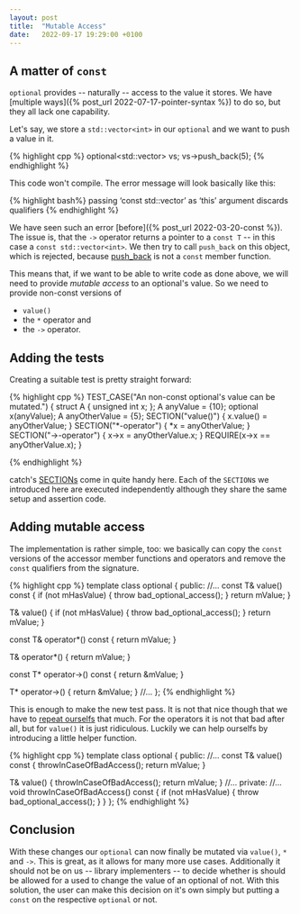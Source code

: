 ```yaml
---
layout: post
title:  "Mutable Access"
date:   2022-09-17 19:29:00 +0100
---
```


## A matter of `const`

`optional` provides -- naturally -- access to the value it stores. We have
[multiple ways]({% post_url 2022-07-17-pointer-syntax %}) to do so, but they all lack one capability.

Let's say, we store a `std::vector<int>` in our `optional` and we want to push a value in it.

{% highlight cpp %}
optional<std::vector<int>> vs;
vs->push_back(5);
{% endhighlight %}

This code won't compile. The error message will look basically like this:

{% highlight bash%}
passing ‘const std::vector<int>’ as ‘this’ argument discards qualifiers
{% endhighlight %}

We have seen such an error [before]({% post_url 2022-03-20-const %}). The issue is, that the `->` operator returns a
pointer to a `const T` -- in this case a `const std::vector<int>`. We then try to call `push_back` on this object, which
is rejected, because [push_back](https://en.cppreference.com/w/cpp/container/vector/push_back) is not a `const` member
function.

This means that, if we want to be able to write code as done above, we will need to provide *mutable access* to an
optional's value. So we need to provide non-const versions of

* `value()`
* the `*` operator and
* the `->` operator.

## Adding the tests

Creating a suitable test is pretty straight forward:

{% highlight cpp %}
TEST_CASE("An non-const optional's value can be mutated.") {
  struct A {
    unsigned int x;
  };
  A anyValue = {10};
  optional<A> x(anyValue);
  A anyOtherValue = {5};
  SECTION("value()") {
    x.value() = anyOtherValue;
  }
  SECTION("*-operator") {
    *x = anyOtherValue;
  }
  SECTION("->-operator") {
    x->x = anyOtherValue.x;
  }
  REQUIRE(x->x == anyOtherValue.x);
}

{% endhighlight %}

catch's [SECTIONs](https://github.com/catchorg/Catch2/blob/devel/docs/tutorial.md#test-cases-and-sections) come in
quite handy here. Each of the `SECTION`s we introduced here are executed independently although they share the same
setup and assertion code.

## Adding mutable access

The implementation is rather simple, too: we basically can copy the `const` versions of the accessor member functions
and operators and remove the `const` qualifiers from the signature.

{% highlight cpp %}
template <typename T>
class optional {
 public:
 //...
  const T& value() const {
    if (not mHasValue) {
      throw bad_optional_access();
    }
    return mValue;
  }

  T& value() {
    if (not mHasValue) {
      throw bad_optional_access();
    }
    return mValue;
  }

  const T& operator*() const {
    return mValue;
  }

  T& operator*() {
    return mValue;
  }

  const T* operator->() const {
    return &mValue;
  }

  T* operator->() {
    return &mValue;
  }
  //...
};
{% endhighlight %}

This is enough to make the new test pass. It is not that nice though that we have to 
[repeat ourselfs](https://en.wikipedia.org/wiki/Don%27t_repeat_yourself) that much. For the operators it is not that bad
after all, but for `value()` it is just ridiculous. Luckily we can help ourselfs by introducing a little helper function.

{% highlight cpp %}
template <typename T>
class optional {
 public:
 //...
  const T& value() const {
    throwInCaseOfBadAccess();
    return mValue;
  }

  T& value() {
    throwInCaseOfBadAccess();
    return mValue;
  }
  //...
  private:
  //...
  void throwInCaseOfBadAccess() const {
    if (not mHasValue) {
      throw bad_optional_access();
    }
  }
};
{% endhighlight %}

## Conclusion

With these changes our `optional` can now finally be mutated via `value()`, `*` and `->`. This is great, as it allows
for many more use cases. Additionally it should not be on us -- library implementers -- to decide whether is should be
allowed for a used to change the value of an optional of not. With this solution, the user can make this decision on
it's own simply but putting a `const` on the respective `optional` or not.
